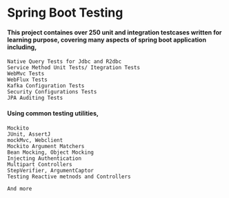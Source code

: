 # Spring Boot Testing

#### This project containes over 250 unit and integration testcases written for learning purpose, covering many aspects of spring boot application including,

    Native Query Tests for Jdbc and R2dbc
    Service Method Unit Tests/ Itegration Tests
    WebMvc Tests
    WebFlux Tests
    Kafka Configuration Tests
    Security Configurations Tests
    JPA Auditing Tests
#### Using common testing utilities,

    Mockito
    JUnit, AssertJ
    mockMvc, Webclient
    Mockito Argument Matchers
    Bean Mocking, Object Mocking
    Injecting Authentication
    Multipart Controllers
    StepVerifier, ArgumentCaptor
    Testing Reactive metnods and Controllers

    And more
